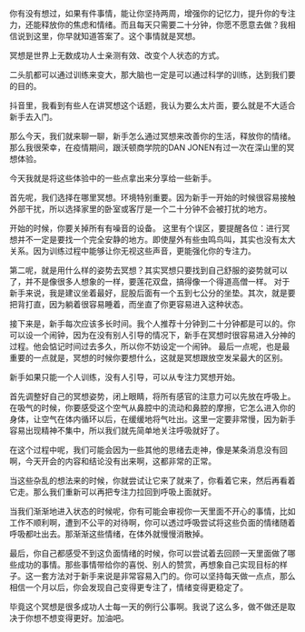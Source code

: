 你有没有想过，如果有件事情，能让你坚持两周，增强你的记忆力，提升你的专注力，还能释放你的焦虑和情绪。而且每天只需要二十分钟，你愿不愿意去做？我相信说到这里，你早就知道答案了。这个事情就是冥想。

冥想是世界上无数成功人士亲测有效、改变个人状态的方式。

二头肌都可以通过训练来变大，那大脑也一定是可以通过科学的训练，达到我们要的目的。

抖音里，我看到有些人在讲冥想这个话题，我认为要么太片面，要么就是不大适合新手去入门。

那么今天，我们就来聊一聊，新手怎么通过冥想来改善你的生活，释放你的情绪。那么我很荣幸，在疫情期间，跟沃顿商学院的DAN JONEN有过一次在深山里的冥想体验。

今天我就是将这些体验中的一些点拿出来分享给一些新手。

首先呢，我们选择在哪里冥想。环境特别重要。因为新手一开始的时候很容易接触外部干扰，所以选择家里的卧室或客厅是一个二十分钟不会被打扰的地方。

开始的时候，你要关掉所有有噪音的设备。
这里有个误区，要提醒各位：进行冥想并不一定是要找一个完全安静的地方。即使屋外有些虫鸣鸟叫，其实也没有太大关系。因为训练过程中能够让你无视这些声音，更能强化你的专注力。

第二呢，就是用什么样的姿势去冥想？其实冥想只要找到自己舒服的姿势就可以了，并不是像很多人想象的一样，要莲花双盘，搞得像一个得道高僧一样。
对于新手来说，我是建议坐着最好，屁股后面有一个五到七公分的坐垫。其次，就是要把背打直，因为躺着很容易睡着，而坐直了你更容易进入这种状态。

接下来是，新手每次应该多长时间。我个人推荐十分钟到二十分钟都是可以的。你可以设一个闹钟，因为在没有别人引导的情况下，新手在冥想时很容易进入分神的过程。他会惦记时间过去多久，所以你不妨设定一个闹钟。
最后一点呢，也是最重要的一点就是，冥想的时候你要想什么，这就是冥想跟放空发呆最大的区别。

新手如果只能一个人训练，没有人引导，可以从专注力冥想开始。

首先调整好自己的冥想姿势，闭上眼睛，将所有感官的注意力可以先放在呼吸上。在吸气的时候，你要感受这个空气从鼻腔中的流动和鼻腔的摩擦，它怎么进入你的身体，让空气在体内循环以后，在缓缓地将气吐出。这里一定要非常慢，因为新手容易出现精神不集中，所以我们就先简单地关注呼吸就好了。

在这个过程中呢，我们可能会因为一些其他的思绪去走神，像是某条消息没有回啊，今天开会的内容和结论没有出来啊，这都非常的正常。

当这些杂乱的想法来的时候，你就尝试让它来了就来了，你看着它来，然后再看着它走。那么我们重新可以再把专注力拉回到呼吸上面就好。

当我们渐渐地进入状态的时候呢，你有可能会审视你一天里面不开心的事情，比如工作不顺利啊，遭到不公平的对待啊，你可以透过呼吸尝试将这些负面的情绪随着呼吸都吐出去。那渐渐这些情绪，在体外就慢慢消散掉。

最后，你自己都感受不到这负面情绪的时候，你可以尝试着去回顾一天里面做了哪些成功的事情。那些事情带给你的喜悦、别人的赞赏，再想象自己实现目标的样子。这一套方法对于新手来说是非常容易入门的。你可以坚持每天做一点点，那么相信一个月以后，你会发现自己变得更专注了，情绪变得更稳定了。

毕竟这个冥想是很多成功人士每一天的例行公事啊。我说了这么多，做不做还是取决于你想不想变得更好。加油吧。
